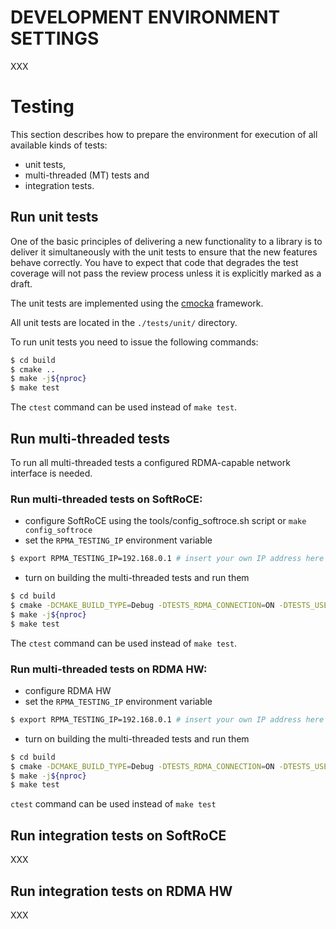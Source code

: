 # DEVELOPMENT ENVIRONMENT SETTINGS

XXX

# Testing

This section describes how to prepare the environment for execution of all available kinds of tests:
- unit tests,
- multi-threaded (MT) tests and
- integration tests.

## Run unit tests

One of the basic principles of delivering a new functionality to a library is to deliver it simultaneously with the unit tests to ensure that the new features behave correctly.
You have to expect that code that degrades the test coverage will not pass the review process unless it is explicitly marked as a draft.

The unit tests are implemented using the [cmocka](https://cmocka.org/) framework.

All unit tests are located in the ``./tests/unit/`` directory.

To run unit tests you need to issue the following commands:

```sh
$ cd build
$ cmake ..
$ make -j${nproc}
$ make test
```
The ``ctest`` command can be used instead of ``make test``.

## Run multi-threaded tests

To run all multi-threaded tests a configured RDMA-capable network interface is needed.

### Run multi-threaded tests on SoftRoCE:
- configure SoftRoCE using the tools/config_softroce.sh script or ``make config_softroce``
- set the ``RPMA_TESTING_IP`` environment variable
```sh
$ export RPMA_TESTING_IP=192.168.0.1 # insert your own IP address here
```
- turn on building the multi-threaded tests and run them
```sh
$ cd build
$ cmake -DCMAKE_BUILD_TYPE=Debug -DTESTS_RDMA_CONNECTION=ON -DTESTS_USE_VALGRIND=ON ..
$ make -j${nproc}
$ make test
```
The ``ctest`` command can be used instead of ``make test``.

### Run multi-threaded tests on RDMA HW:
- configure RDMA HW
- set the ``RPMA_TESTING_IP`` environment variable
```sh
$ export RPMA_TESTING_IP=192.168.0.1 # insert your own IP address here
```
- turn on building the multi-threaded tests and run them
```sh
$ cd build
$ cmake -DCMAKE_BUILD_TYPE=Debug -DTESTS_RDMA_CONNECTION=ON -DTESTS_USE_VALGRIND=ON ..
$ make -j${nproc}
$ make test
```
``ctest`` command can be used instead of ``make test``

## Run integration tests on SoftRoCE

XXX

## Run integration tests on RDMA HW

XXX
